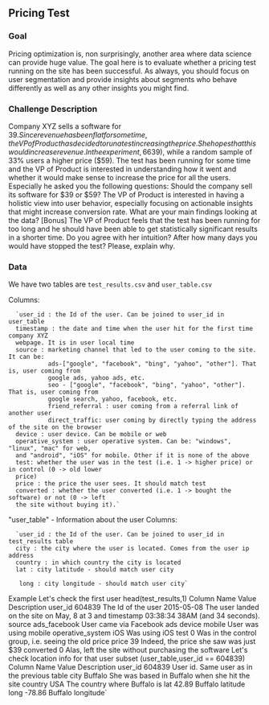 ## Pricing Test

### Goal
Pricing optimization is, non surprisingly, another area where data science can provide huge value. The goal here is to evaluate whether a pricing test running on the site has been successful. As always, you should focus on user segmentation and provide insights about segments who behave differently as well as any other insights you might find.

### Challenge Description
Company XYZ sells a software for $39. Since revenue has been flat for some time, the VP of
Product has decided to run a test increasing the price. She hopes that this would increase
revenue. In the experiment, 66% of the users have seen the old price ($39), while a random
sample of 33% users a higher price ($59).
The test has been running for some time and the VP of Product is interested in understanding
how it went and whether it would make sense to increase the price for all the users.
Especially he asked you the following questions:
       Should the company sell its software for $39 or $59?
       The VP of Product is interested in having a holistic view into user behavior, especially
       focusing on actionable insights that might increase conversion rate. What are your main
       findings looking at the data?
       [Bonus] The VP of Product feels that the test has been running for too long and he should
       have been able to get statistically significant results in a shorter time. Do you agree with
       her intuition? After how many days you would have stopped the test? Please, explain
       why.
                                                                                                    
### Data

We have two tables are `test_results.csv` and `user_table.csv`

Columns:

      `user_id : the Id of the user. Can be joined to user_id in user_table
      timestamp : the date and time when the user hit for the first time company XYZ
      webpage. It is in user local time
      source : marketing channel that led to the user coming to the site. It can be:
               ads-["google", "facebook", "bing", "yahoo", "other"]. That is, user coming from
               google ads, yahoo ads, etc.
               seo - ["google", "facebook", "bing", "yahoo", "other"]. That is, user coming from
               google search, yahoo, facebook, etc.
               friend_referral : user coming from a referral link of another user
               direct_traffic: user coming by directly typing the address of the site on the browser
      device : user device. Can be mobile or web
      operative_system : user operative system. Can be: "windows", "linux", "mac" for web,
      and "android", "iOS" for mobile. Other if it is none of the above
      test: whether the user was in the test (i.e. 1 -> higher price) or in control (0 -> old lower
      price)
      price : the price the user sees. It should match test
      converted : whether the user converted (i.e. 1 -> bought the software) or not (0 -> left
      the site without buying it).`
  "user_table" - Information about the user
Columns:

      `user_id : the Id of the user. Can be joined to user_id in test_results table
      city : the city where the user is located. Comes from the user ip address
      country : in which country the city is located
      lat : city latitude - should match user city
                                                                                                    
       long : city longitude - should match user city`
        
   
Example
        Let's check the first user
head(test_results,1)
  Column Name             Value              Description
  user_id                 604839             The Id of the user
                          2015-05-08         The user landed on the site on May, 8 at 3 and
  timestamp
                          03:38:34           38AM (and 34 seconds).
  source                  ads_facebook       User came via Facebook ads
  device                  mobile             User was using mobile
  operative_system        iOS                Was using iOS
  test                    0                  Was in the control group, i.e. seeing the old price
  price                   39                 Indeed, the price she saw was just $39
  converted               0                  Alas, left the site without purchasing the software
        Let's check location info for that user
subset (user_table,user_id == 604839)
  Column Name          Value       Description
  user_id              604839      User id. Same user as in the previous table
  city                 Buffalo      She was based in Buffalo when she hit the site
  country              USA         The country where Buffalo is
  lat                  42.89       Buffalo latitude
  long                 -78.86      Buffalo longitude`
                                                                                                 
